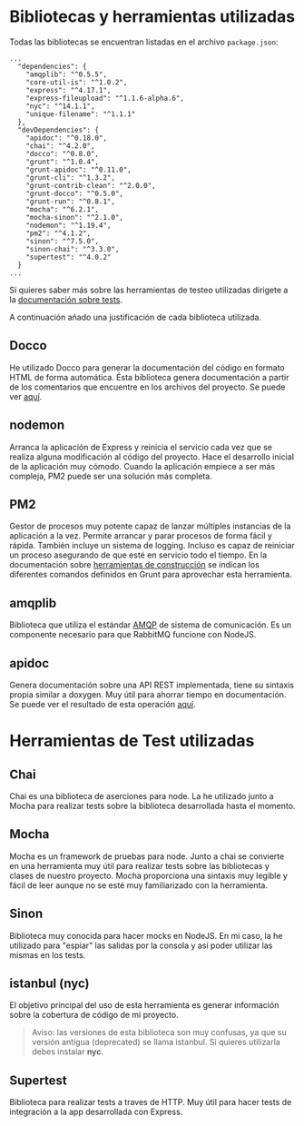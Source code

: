 <!-- bibtools.md -->

# Bibliotecas y herramientas utilizadas
Todas las bibliotecas se encuentran listadas en el archivo `package.json`:
```
...
  "dependencies": {
    "amqplib": "^0.5.5",
    "core-util-is": "^1.0.2",
    "express": "^4.17.1",
    "express-fileupload": "^1.1.6-alpha.6",
    "nyc": "^14.1.1",
    "unique-filename": "^1.1.1"
  },
  "devDependencies": {
    "apidoc": "^0.18.0",
    "chai": "^4.2.0",
    "docco": "^0.8.0",
    "grunt": "^1.0.4",
    "grunt-apidoc": "^0.11.0",
    "grunt-cli": "^1.3.2",
    "grunt-contrib-clean": "^2.0.0",
    "grunt-docco": "^0.5.0",
    "grunt-run": "^0.8.1",
    "mocha": "^6.2.1",
    "mocha-sinon": "^2.1.0",
    "nodemon": "^1.19.4",
    "pm2": "^4.1.2",
    "sinon": "^7.5.0",
    "sinon-chai": "^3.3.0",
    "supertest": "^4.0.2"
  }
...

```
Si quieres saber más sobre las herramientas de testeo utilizadas dirigete a la [documentación sobre tests](tests.md).

A continuación añado una justificación de cada biblioteca utilizada.

## Docco
He utilizado Docco para generar la documentación del código en formato HTML de forma automática. Ésta biblioteca genera documentación a partir de los comentarios que encuentre en los archivos del proyecto.
Se puede ver [aquí](https://victorperalta93.github.io/IV-Proyecto/docco/texCompiler.html).

## nodemon
Arranca la aplicación de Express y reinicia el servicio cada vez que se realiza alguna modificación al código del proyecto. Hace el desarrollo inicial de la aplicación muy cómodo. Cuando la aplicación empiece a ser más compleja, PM2 puede ser una solución más completa.

## PM2
Gestor de procesos muy potente capaz de lanzar múltiples instancias de la aplicación a la vez. Permite arrancar y parar procesos de forma fácil y rápida. También incluye un sistema de logging. Incluso es capaz de reiniciar un proceso asegurando de que esté en servicio todo el tiempo. En la documentación sobre [herramientas de construcción](tools_construccion.md) se indican los diferentes comandos definidos en Grunt para aprovechar esta herramienta. 

## amqplib
Biblioteca que utiliza el estándar [AMQP](https://es.wikipedia.org/wiki/Advanced_Message_Queuing_Protocol) de sistema de comunicación. Es un componente necesario para que RabbitMQ funcione con NodeJS.

## apidoc

Genera documentación sobre una API REST implementada, tiene su sintaxis propia similar a doxygen. Muy útil para ahorrar tiempo en documentación. Se puede ver el resultado de esta operación [aquí](https://victorperalta93.github.io/IV-Proyecto/apidoc/index.html).

# Herramientas de Test utilizadas
## Chai
Chai es una biblioteca de aserciones para node. La he utilizado junto a Mocha para realizar tests sobre la biblioteca desarrollada hasta el momento.

## Mocha
Mocha es un framework de pruebas para node. Junto a chai se convierte en una herramienta muy útil para realizar tests sobre las bibliotecas y clases de nuestro proyecto. Mocha proporciona una sintaxis muy legible y fácil de leer aunque no se esté muy familiarizado con la herramienta.

## Sinon
Biblioteca muy conocida para hacer mocks en NodeJS. En mi caso, la he utilizado para "espiar" las salidas por la consola y así poder utilizar las mismas en los tests.

## istanbul (nyc)
El objetivo principal del uso de esta herramienta es generar información sobre la cobertura de código de mi proyecto.
>Aviso: las versiones de esta biblioteca son muy confusas, ya que su versión antigua (deprecated) se llama istanbul. Si quieres utilizarla debes instalar __nyc__.

## Supertest
Biblioteca para realizar tests a traves de HTTP. Muy útil para hacer tests de integración a la app desarrollada con Express.
